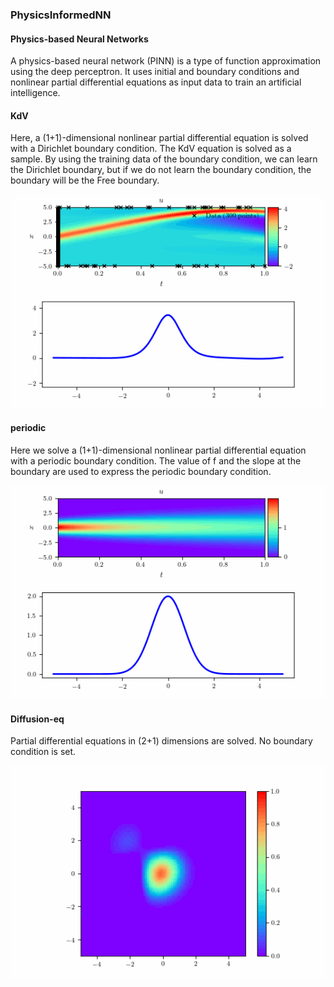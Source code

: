 ### PhysicsInformedNN

#### Physics-based Neural Networks
A physics-based neural network (PINN) is a type of function approximation using the deep perceptron. It uses initial and boundary conditions and nonlinear partial differential equations as input data to train an artificial intelligence.

#### KdV
Here, a (1+1)-dimensional nonlinear partial differential equation is solved with a Dirichlet boundary condition. The KdV equation is solved as a sample. By using the training data of the boundary condition, we can learn the Dirichlet boundary, but if we do not learn the boundary condition, the boundary will be the Free boundary.

![Test Image 1](images/kdv.gif)

#### periodic
Here we solve a (1+1)-dimensional nonlinear partial differential equation with a periodic boundary condition. The value of f and the slope at the boundary are used to express the periodic boundary condition.

![Test Image 2](images/periodic.gif)

#### Diffusion-eq
Partial differential equations in (2+1) dimensions are solved. No boundary condition is set.

![Test Image 3](images/diffusion.gif)